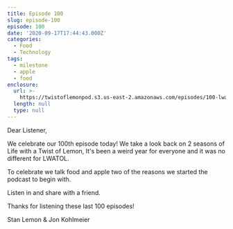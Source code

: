 ```yaml
---
title: Episode 100
slug: episode-100
episode: 100
date: '2020-09-17T17:44:43.000Z'
categories:
  - Food
  - Technology
tags:
  - milestone
  - apple
  - food
enclosure:
  url: >-
    https://twistoflemonpod.s3.us-east-2.amazonaws.com/episodes/100-lwatol-20200917.mp3
  length: null
  type: null
---
```


Dear Listener,

We celebrate our 100th episode today! We take a look back on 2 seasons of Life with a Twist of Lemon, It's been a weird year for everyone and it was no different for LWATOL.

To celebrate we talk food and apple two of the reasons we started the podcast to begin with.

Listen in and share with a friend.

Thanks for listening these last 100 episodes!

Stan Lemon & Jon Kohlmeier
